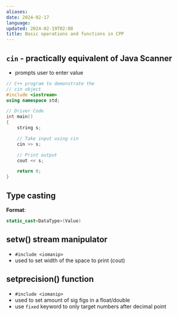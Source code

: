 ```yaml
---
aliases: 
date: 2024-02-17
language: 
updated: 2024-02-19T02:08
title: Basic operations and functions in CPP
---
```

## `cin` - practically equivalent of Java Scanner
- prompts user to enter value

```cpp
// C++ program to demonstrate the
// cin object
#include <iostream>
using namespace std;

// Driver Code
int main()
{
	string s;

	// Take input using cin
	cin >> s;

	// Print output
	cout << s;

	return 0;
}

```

## Type casting
**Format**:

```cpp
static_cast<DataType>(Value)
```


## setw() stream manipulator
- `#include <iomanip>`
- used to set width of the space to print (cout)

## setprecision() function
- `#include <iomanip>`
- used to set amount of sig figs in a float/double
- use `fixed` keyword to only target numbers after decimal point
